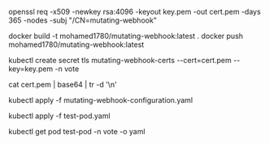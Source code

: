 openssl req -x509 -newkey rsa:4096 -keyout key.pem -out cert.pem -days 365 -nodes -subj "/CN=mutating-webhook"


docker build -t mohamed1780/mutating-webhook:latest .
docker push mohamed1780/mutating-webhook:latest


kubectl create secret tls mutating-webhook-certs --cert=cert.pem --key=key.pem -n vote


cat cert.pem | base64 | tr -d '\n'


kubectl apply -f mutating-webhook-configuration.yaml


kubectl apply -f test-pod.yaml


kubectl get pod test-pod -n vote -o yaml



